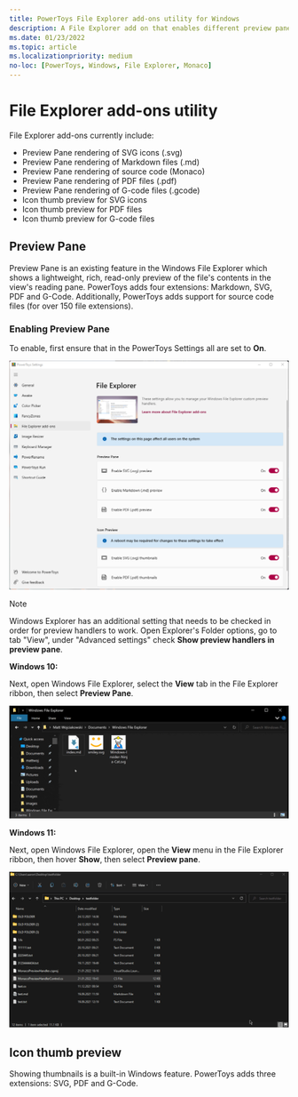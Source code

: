 ```yaml
---
title: PowerToys File Explorer add-ons utility for Windows
description: A File Explorer add on that enables different preview pane and thumbnail renderers for different file types.
ms.date: 01/23/2022
ms.topic: article
ms.localizationpriority: medium
no-loc: [PowerToys, Windows, File Explorer, Monaco]
---
```


# File Explorer add-ons utility

File Explorer add-ons currently include:

- Preview Pane rendering of SVG icons (.svg)
- Preview Pane rendering of Markdown files (.md)
- Preview Pane rendering of source code (Monaco)
- Preview Pane rendering of PDF files (.pdf)
- Preview Pane rendering of G-code files (.gcode)
- Icon thumb preview for SVG icons
- Icon thumb preview for PDF files
- Icon thumb preview for G-code files

## Preview Pane

Preview Pane is an existing feature in the Windows File Explorer which shows a lightweight, rich, read-only preview of the file's contents in the view's reading pane. PowerToys adds four extensions: Markdown, SVG, PDF and G-Code. Additionally, PowerToys adds support for source code files (for over 150 file extensions).

### Enabling Preview Pane

To enable, first ensure that in the PowerToys Settings all are set to **On**.

![PowerToys Settings Enable File Explorer screenshot](../images/powertoys-settings-fileexplorer.png)

> [!NOTE]
> Windows Explorer has an additional setting that needs to be checked in order for preview handlers to work. Open Explorer's Folder options, go to tab "View", under "Advanced settings" check **Show preview handlers in preview pane**.

**Windows 10:**

Next, open Windows File Explorer, select the **View** tab in the File Explorer ribbon, then select **Preview Pane**.

![PowerToys Preview Pane Demo](../images/powertoys-fileexplorer.gif)

**Windows 11:**

Next, open Windows File Explorer, open the **View** menu in the File Explorer ribbon, then hover **Show**, then select **Preview pane**.

![PowerToys Preview Pane Demo](../images/powertoys-fileexplorer-win11.gif)

## Icon thumb preview

Showing thumbnails is a built-in Windows feature. PowerToys adds three extensions: SVG, PDF and G-Code.
